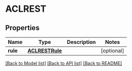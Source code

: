 # ACLREST

## Properties
Name | Type | Description | Notes
------------ | ------------- | ------------- | -------------
**rule** | [**ACLRESTRule**](ACLRESTRule.md) |  | [optional] 

[[Back to Model list]](../README.md#documentation-for-models) [[Back to API list]](../README.md#documentation-for-api-endpoints) [[Back to README]](../README.md)


